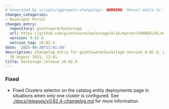 ```yaml
---
# Generated by scripts/aggregate-changelogs. WARNING: Manual edits to this files will be overwritten.
changes_categories:
- Developer Portal
changes_entry:
  repository: giantswarm/backstage
  url: https://github.com/giantswarm/backstage/blob/master/CHANGELOG.md#0824---2025-08-26
  version: 0.82.4
  version_tag: v0.82.4
date: '2025-08-26T11:41:50'
description: Changelog entry for giantswarm/backstage version 0.82.4, published on
  26 August 2025, 11:41.
title: backstage release v0.82.4
---
```


### Fixed
- Fixed Clusters selector on the catalog entity deployments page in situations when only one cluster is configured.
See [./docs/releases/v0.82.4-changelog.md](./docs/releases/v0.82.4-changelog.md) for more information.
